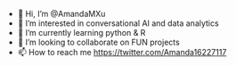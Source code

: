 - 👋 Hi, I’m @AmandaMXu
- 👀 I’m interested in conversational AI and data analytics
- 🌱 I’m currently learning python & R
- 💞️ I’m looking to collaborate on FUN projects
- 📫 How to reach me https://twitter.com/Amanda16227117

<!---
AmandaMXu/AmandaMXu is a ✨ special ✨ repository because its `README.md` (this file) appears on your GitHub profile.
You can click the Preview link to take a look at your changes.
--->
